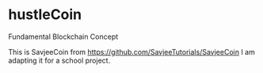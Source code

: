 # hustleCoin
Fundamental Blockchain Concept

This is SavjeeCoin from https://github.com/SavjeeTutorials/SavjeeCoin
I am adapting it for a school project.
